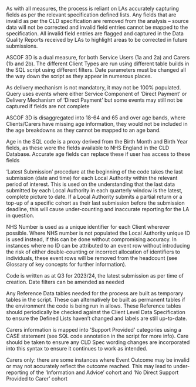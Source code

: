 
As with all measures, the process is reliant on LAs accurately capturing fields as per the relevant specification defined lists. Any fields that are invalid as per the CLD specification are removed from the analysis – source data will not be corrected and invalid field entries cannot be mapped to the specification.  All invalid field entries are flagged and captured in the Data Quality Reports received by LAs to highlight areas to be corrected in future submissions. 

ASCOF 3D is a dual measure, for both Service Users (1a and 2a) and Carers (1b and 2b). The different Client Types are run using different table builds in the SQL script using different filters. Date parameters must be changed all the way down the script as they appear in numerous places.

As delivery mechanism is not mandatory, it may not be 100% populated. Query uses events where either Service Component of ‘Direct Payment’ or Delivery Mechanism of ‘Direct Payment’ but some events may still not be captured if fields are not complete

ASCOF 3D is disaggregated into 18-64 and 65 and over age bands, where Clients/Carers have missing age information, they would not be included in the age breakdowns as they cannot be mapped to an age band.

Age in the SQL code is a proxy derived from the Birth Month and Birth Year fields, as these were the fields available to NHS England in the CLD Database. Accurate age fields can replace these if user has access to these fields

‘Latest Submission’ procedure at the beginning of the code takes the last submission (date and time) for each Local Authority within the relevant period of interest. This is used on the understanding that the last data submitted by each Local Authority in each quarterly window is the latest, complete picture to date. If a Local Authority submits a partial return or a top-up of a specific cohort as their last submission before the submission deadline, this will cause under-counting and inaccurate reporting for the LA in question. 

NHS Number is used as a unique identifier for each Client wherever possible. Where NHS number is not populated the Local Authority unique ID is used instead, if this can be done without compromising accuracy. In instances where no ID can be attributed to an event row without introducing the risk of either double-counting or incorrect allocation of identifiers to individuals, these event rows will be removed from the headcount (see Glossary of key concepts for further information). 

Code is written as at Q3 for 2023/24, the latest submission as per time of creation. Date filters can be amended as needed

Any Reference Data tables needed for the process are built as temporary tables in the script. These can alternatively be built as permanent tables if the environment the code is being run in allows. These Reference tables should periodically be checked against the Client Level Data Specification to ensure the Defined Lists haven’t changed and labels are still up-to-date.

Carers information is mapped into 'Support Provided' categories using a CASE statement (see SQL code annotation in the script for more info). Care should be taken to ensure any CLD Spec wording changes are incorporated into this syntax to ensure it continues to work as intended.

Carers only: there are some instances where Event Outcome may be invalid or may not accurately reflect the outcome reached. This may lead to under-reporting of the ‘Information and Advice’ cohort and ‘No Direct Support Provided to Carer’ cohort 